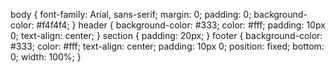 body {
    font-family: Arial, sans-serif;
    margin: 0;
    padding: 0;
    background-color: #f4f4f4;
}
header {
    background-color: #333;
    color: #fff;
    padding: 10px 0;
    text-align: center;
}
section {
    padding: 20px;
}
footer {
    background-color: #333;
    color: #fff;
    text-align: center;
    padding: 10px 0;
    position: fixed;
    bottom: 0;
    width: 100%;
}

